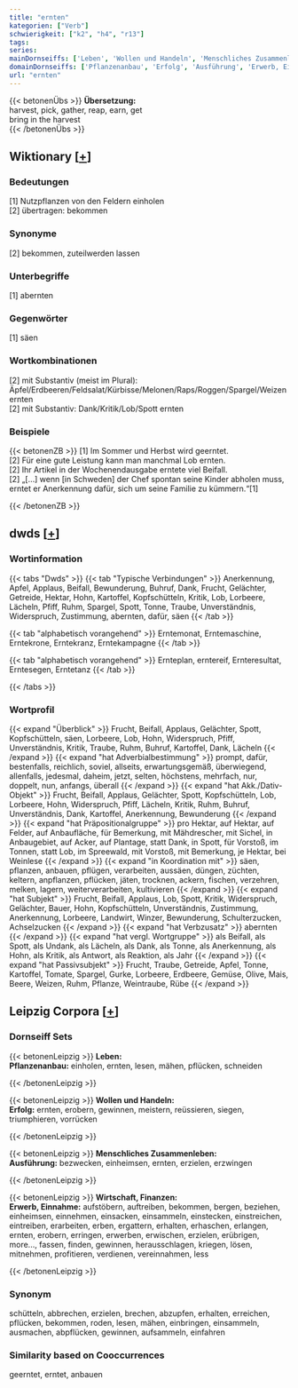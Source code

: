 ```yaml
---
title: "ernten"
kategorien: ["Verb"]
schwierigkeit: ["k2", "h4", "r13"]
tags:
series:
mainDornseiffs: ['Leben', 'Wollen und Handeln', 'Menschliches Zusammenleben', 'Wirtschaft, Finanzen']
domainDornseiffs: ['Pflanzenanbau', 'Erfolg', 'Ausführung', 'Erwerb, Einnahme']
url: "ernten"
---
```


{{< betonenÜbs >}}
**Übersetzung:**  
harvest, pick, gather, reap, earn, get  
bring in the harvest  
{{< /betonenÜbs >}}

## Wiktionary [[+](https://de.wiktionary.org/wiki/ernten)]

### Bedeutungen
[1] Nutzpflanzen von den Feldern einholen  
[2] übertragen: bekommen  

### Synonyme
[2] bekommen, zuteilwerden lassen  

### Unterbegriffe
[1] abernten  

### Gegenwörter
[1] säen  

### Wortkombinationen
[2] mit Substantiv (meist im Plural): Äpfel/Erdbeeren/Feldsalat/Kürbisse/Melonen/Raps/Roggen/Spargel/Weizen ernten  
[2] mit Substantiv: Dank/Kritik/Lob/Spott ernten  

### Beispiele
{{< betonenZB >}}
[1] Im Sommer und Herbst wird geerntet.  
[2] Für eine gute Leistung kann man manchmal Lob ernten.  
[2] Ihr Artikel in der Wochenendausgabe erntete viel Beifall.  
[2] „[…] wenn [in Schweden] der Chef spontan seine Kinder abholen muss, erntet er Anerkennung dafür, sich um seine Familie zu kümmern.“[1]  

{{< /betonenZB >}}


## dwds [[+](https://www.dwds.de/wb/ernten)]

### Wortinformation
{{< tabs "Dwds" >}}
{{< tab "Typische Verbindungen" >}}
Anerkennung, Apfel, Applaus, Beifall, Bewunderung, Buhruf, Dank, Frucht, Gelächter, Getreide, Hektar, Hohn, Kartoffel, Kopfschütteln, Kritik, Lob, Lorbeere, Lächeln, Pfiff, Ruhm, Spargel, Spott, Tonne, Traube, Unverständnis, Widerspruch, Zustimmung, abernten, dafür, säen
{{< /tab >}}

{{< tab "alphabetisch vorangehend" >}}
Erntemonat, Erntemaschine, Erntekrone, Erntekranz, Erntekampagne
{{< /tab >}}

{{< tab "alphabetisch vorangehend" >}}
Ernteplan, erntereif, Ernteresultat, Erntesegen, Erntetanz
{{< /tab >}}

{{< /tabs >}}

### Wortprofil
{{< expand "Überblick" >}} Frucht, Beifall, Applaus, Gelächter, Spott, Kopfschütteln, säen, Lorbeere, Lob, Hohn, Widerspruch, Pfiff, Unverständnis, Kritik, Traube, Ruhm, Buhruf, Kartoffel, Dank, Lächeln {{< /expand >}}
{{< expand "hat Adverbialbestimmung" >}} prompt, dafür, bestenfalls, reichlich, soviel, allseits, erwartungsgemäß, überwiegend, allenfalls, jedesmal, daheim, jetzt, selten, höchstens, mehrfach, nur, doppelt, nun, anfangs, überall {{< /expand >}}
{{< expand "hat Akk./Dativ-Objekt" >}} Frucht, Beifall, Applaus, Gelächter, Spott, Kopfschütteln, Lob, Lorbeere, Hohn, Widerspruch, Pfiff, Lächeln, Kritik, Ruhm, Buhruf, Unverständnis, Dank, Kartoffel, Anerkennung, Bewunderung {{< /expand >}}
{{< expand "hat Präpositionalgruppe" >}} pro Hektar, auf Hektar, auf Felder, auf Anbaufläche, für Bemerkung, mit Mähdrescher, mit Sichel, in Anbaugebiet, auf Acker, auf Plantage, statt Dank, in Spott, für Vorstoß, im Tonnen, statt Lob, im Spreewald, mit Vorstoß, mit Bemerkung, je Hektar, bei Weinlese {{< /expand >}}
{{< expand "in Koordination mit" >}} säen, pflanzen, anbauen, pflügen, verarbeiten, aussäen, düngen, züchten, keltern, anpflanzen, pflücken, jäten, trocknen, ackern, fischen, verzehren, melken, lagern, weiterverarbeiten, kultivieren {{< /expand >}}
{{< expand "hat Subjekt" >}} Frucht, Beifall, Applaus, Lob, Spott, Kritik, Widerspruch, Gelächter, Bauer, Hohn, Kopfschütteln, Unverständnis, Zustimmung, Anerkennung, Lorbeere, Landwirt, Winzer, Bewunderung, Schulterzucken, Achselzucken {{< /expand >}}
{{< expand "hat Verbzusatz" >}} abernten {{< /expand >}}
{{< expand "hat vergl. Wortgruppe" >}} als Beifall, als Spott, als Undank, als Lächeln, als Dank, als Tonne, als Anerkennung, als Hohn, als Kritik, als Antwort, als Reaktion, als Jahr {{< /expand >}}
{{< expand "hat Passivsubjekt" >}} Frucht, Traube, Getreide, Apfel, Tonne, Kartoffel, Tomate, Spargel, Gurke, Lorbeere, Erdbeere, Gemüse, Olive, Mais, Beere, Weizen, Ruhm, Pflanze, Weintraube, Rübe {{< /expand >}}

## Leipzig Corpora [[+](https://corpora.uni-leipzig.de/en/res?word=ernten&corpusId=deu_newscrawl-public_2018)]

### Dornseiff Sets
{{< betonenLeipzig >}}
**Leben:**  
**Pflanzenanbau:** einholen, ernten, lesen, mähen, pflücken, schneiden  

{{< /betonenLeipzig >}}


{{< betonenLeipzig >}}
**Wollen und Handeln:**  
**Erfolg:** ernten, erobern, gewinnen, meistern, reüssieren, siegen, triumphieren, vorrücken  

{{< /betonenLeipzig >}}


{{< betonenLeipzig >}}
**Menschliches Zusammenleben:**  
**Ausführung:** bezwecken, einheimsen, ernten, erzielen, erzwingen  

{{< /betonenLeipzig >}}


{{< betonenLeipzig >}}
**Wirtschaft, Finanzen:**  
**Erwerb, Einnahme:** aufstöbern, auftreiben, bekommen, bergen, beziehen, einheimsen, einnehmen, einsacken, einsammeln, einstecken, einstreichen, eintreiben, erarbeiten, erben, ergattern, erhalten, erhaschen, erlangen, ernten, erobern, erringen, erwerben, erwischen, erzielen, erübrigen, more..., fassen, finden, gewinnen, herausschlagen, kriegen, lösen, mitnehmen, profitieren, verdienen, vereinnahmen, less  

{{< /betonenLeipzig >}}

### Synonym
schütteln, abbrechen, erzielen, brechen, abzupfen, erhalten, erreichen, pflücken, bekommen, roden, lesen, mähen, einbringen, einsammeln, ausmachen, abpflücken, gewinnen, aufsammeln, einfahren


### Similarity based on Cooccurrences
geerntet, erntet, anbauen


